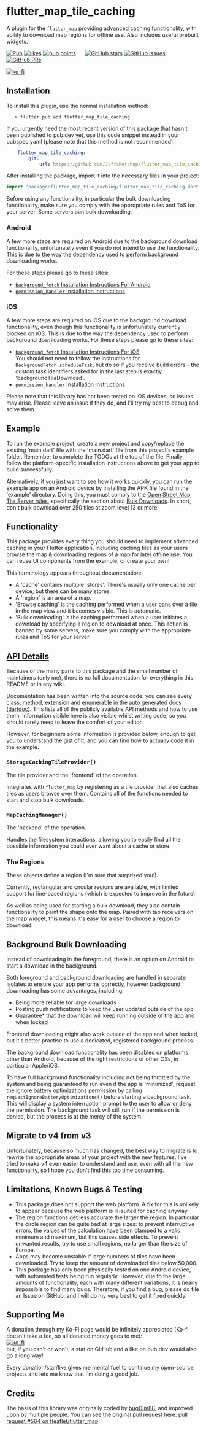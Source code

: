 # flutter_map_tile_caching

A plugin for the [`flutter_map`](https://pub.dev/packages/flutter_map) providing advanced caching functionality, with ability to download map regions for offline use. Also includes useful prebuilt widgets.

[![Pub](https://img.shields.io/pub/v/flutter_map_tile_caching.svg)](https://pub.dev/packages/flutter_map_tile_caching) [![likes](https://badges.bar/flutter_map_tile_caching/likes)](https://pub.dev/packages/flutter_map_tile_caching/score) [![pub points](https://badges.bar/flutter_map_tile_caching/pub%20points)](https://pub.dev/packages/flutter_map_tile_caching/score)&nbsp;&nbsp;&nbsp;&nbsp;&nbsp;&nbsp;[![GitHub stars](https://img.shields.io/github/stars/JaffaKetchup/flutter_map_tile_caching.svg?label=Stars)](https://GitHub.com/JaffaKetchup/flutter_map_tile_caching/stargazers/) [![GitHub issues](https://img.shields.io/github/issues/JaffaKetchup/flutter_map_tile_caching.svg?label=Issues)](https://GitHub.com/JaffaKetchup/flutter_map_tile_caching/issues/) [![GitHub PRs](https://img.shields.io/github/issues-pr/JaffaKetchup/flutter_map_tile_caching.svg?label=Pull%20Requests)](https://GitHub.com/JaffaKetchup/flutter_map_tile_caching/pulls/)

[![ko-fi](https://ko-fi.com/img/githubbutton_sm.svg)](https://ko-fi.com/N4N151INN)

## Installation

To install this plugin, use the normal installation method:

```shell
   > flutter pub add flutter_map_tile_caching
```

If you urgently need the most recent version of this package that hasn't been published to pub.dev yet, use this code snippet instead in your pubspec.yaml (please note that this method is not recommended):

```yaml
    flutter_map_tile_caching:
        git:
            url: https://github.com/JaffaKetchup/flutter_map_tile_caching
```

After installing the package, import it into the necessary files in your project:

```dart
import 'package:flutter_map_tile_caching/flutter_map_tile_caching.dart';
```

Before using any functionality, in particular the bulk downloading functionality, make sure you comply with the appropriate rules and ToS for your server. Some servers ban bulk downloading.

### Android

A few more steps are required on Android due to the background download functionality, unfortunately even if you do not intend to use the functionality. This is due to the way the dependency used to perform background downloading works.

For these steps please go to these sites:

- [`background_fetch` Installation Instructions For Android](https://github.com/transistorsoft/flutter_background_fetch/blob/master/help/INSTALL-ANDROID.md)
- [`permission_handler` Installation Instructions](https://pub.dev/packages/permission_handler#setup)

### iOS

A few more steps are required on iOS due to the background download functionality, even though this functionality is unfortunately currently blocked on iOS. This is due to the way the dependency used to perform background downloading works.
For these steps please go to these sites:

- [`background_fetch` Installation Instructions For iOS](https://github.com/transistorsoft/flutter_background_fetch/blob/master/help/INSTALL-IOS.md)  
You should not need to follow the instructions for `BackgroundFetch.scheduleTask`, but do so if you receive build errors - the custom task identifiers asked for in the last step is exactly 'backgroundTileDownload'.
- [`permission_handler` Installation Instructions](https://pub.dev/packages/permission_handler#setup)

Please note that this library has not been tested on iOS devices, so issues may arise. Please leave an issue if they do, and I'll try my best to debug and solve them.

## Example

To run the example project, create a new project and copy/replace the existing 'main.dart' file with the 'main.dart' file from this project's example folder. Remember to complete the TODOs at the top of the file. Finally, follow the platform-specific installation instructions above to get your app to build successfully.

Alternatively, if you just want to see how it works quickly, you can run the example app on an Android device by installing the APK file found in the 'example' directory. Doing this, you must comply to the [Open Street Map Tile Server rules](https://operations.osmfoundation.org/policies/tiles), specifically the section about [Bulk Downloads](https://operations.osmfoundation.org/policies/tiles/#:~:text=above%20technical%20requirements.-,Bulk%20Downloading,-Bulk%20downloading%20is). In short, don't bulk download over 250 tiles at zoom level 13 or more.

## Functionality

This package provides every thing you should need to implement advanced caching in your Flutter application, including caching tiles as your users browse the map & downloading regions of a map for later offline use. You can reuse UI components from the example, or create your own!

This terminology appears throughout documentation:

- A 'cache' contains multiple 'stores'. There's usually only one cache per device, but there can be many stores.
- A 'region' is an area of a map.
- 'Browse caching' is the caching performed when a user pans over a tile in the map view and it becomes visible. This is automatic.
- 'Bulk downloading' is the caching performed when a user initiates a download by specifying a region to download at once. This action is banned by some servers, make sure you comply with the appropriate rules and ToS for your server.

## [API Details](https://pub.dev/documentation/flutter_map_tile_caching/latest/flutter_map_tile_caching/flutter_map_tile_caching-library.html)

Because of the many parts to this package and the small number of maintainers (only me), there is no full documentation for everything in this README or in any wiki.

Documentation has been written into the source code: you can see every class, method, extension and enumerable in the [auto generated docs (dartdoc)](https://pub.dev/documentation/flutter_map_tile_caching/latest/flutter_map_tile_caching/flutter_map_tile_caching-library.html). This lists all of the publicly available API methods and how to use them. Information visible here is also visible whilst writing code, so you should rarely need to leave the comfort of your editor.

However, for beginners some information is provided below, enough to get you to understand the gist of it, and you can find how to actually code it in the example.

### `StorageCachingTileProvider()`

The tile provider and the 'frontend' of the operation.

Integrates with `flutter_map` by registering as a tile provider that also caches tiles as users browse over them. Contains all of the functions needed to start and stop bulk downloads.

### `MapCachingManager()`

The 'backend' of the operation.

Handles the filesystem interactions, allowing you to easily find all the possible information you could ever want about a cache or store.

### The Regions

These objects define a region (I'm sure that surprised you!).

Currently, rectangular and circular regions are available, with limited support for line-based regions (which is expected to improve in the future).

As well as being used for starting a bulk download, they also contain functionality to paint the shape onto the map. Paired with tap receivers on the map widget, this means it's easy for a user to choose a region to download.

## Background Bulk Downloading

Instead of downloading in the foreground, there is an option on Android to start a download in the background.

Both foreground and background downloading are handled in separate Isolates to ensure your app performs correctly, however background downloading has some advantages, including:

- Being more reliable for large downloads
- Posting push notifications to keep the user updated outside of the app
- Guarantee* that the download will keep running outside of the app and when locked

Frontend downloading might also work outside of the app and when locked, but it's better practise to use a dedicated, registered background process.

The background download functionality has been disabled on platforms other than Android, because of the tight restrictions of other OSs, in particular Apple/iOS.

To have full background functionality including not being throttled by the system and being guaranteed to run even if the app is 'minimized', request the ignore battery optimizations permission by calling `requestIgnoreBatteryOptimizations()` before starting a background task. This will display a system interruption prompt to the user to allow or deny the permission. The background task will still run if the permission is denied, but the process is at the mercy of the system.

## Migrate to v4 from v3

Unfortunately, because so much has changed, the best way to migrate is to rewrite the appropriate areas of your project with the new features.
I've tried to make v4 even easier to understand and use, even with all the new functionality, so I hope you don't find this too time consuming.

## Limitations, Known Bugs & Testing

- This package does not support the web platform. A fix for this is unlikely to appear because the web platform is ill-suited for caching anyway.
- The region functions get less accurate the larger the region. In particular the circle region can be quite bad at large sizes: to prevent interruptive errors, the values of the calculation have been clamped to a valid minimum and maximum, but this causes side effects. To prevent unwanted results, try to use small regions, no larger than the size of Europe.
- Apps may become unstable if large numbers of tiles have been downloaded. Try to keep the amount of downloaded tiles below 50,000.
- This package has only been physically tested on one Android device, with automated tests being run regularly. However, due to the large amounts of functionality, each with many different variations, it is nearly impossible to find many bugs. Therefore, if you find a bug, please do file an Issue on GitHub, and I will do my very best to get it fixed quickly.

## Supporting Me

A donation through my Ko-Fi page would be infinitely appreciated (Ko-fi doesn't take a fee, so all donated money goes to me):  
[![ko-fi](https://ko-fi.com/img/githubbutton_sm.svg)](https://ko-fi.com/N4N151INN)  
but, if you can't or won't, a star on GitHub and a like on pub.dev would also go a long way!

Every donation/star/like gives me mental fuel to continue my open-source projects and lets me know that I'm doing a good job.

## Credits

The basis of this library was originally coded by [bugDim88](https://github.com/bugDim88), and improved upon by multiple people. You can see the original pull request here: [pull request #564 on fleaflet/flutter_map](https://github.com/fleaflet/flutter_map/pull/564).
